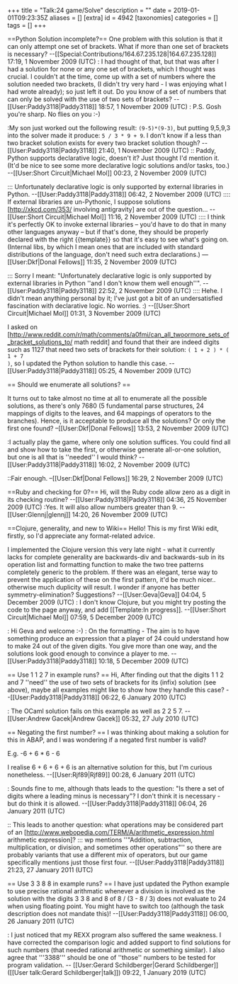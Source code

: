 +++
title = "Talk:24 game/Solve"
description = ""
date = 2019-01-01T09:23:35Z
aliases = []
[extra]
id = 4942
[taxonomies]
categories = []
tags = []
+++

==Python Solution incomplete?==
One problem with this solution is that it can only attempt one set of brackets. What if more than one set of brackets is necessary? --[[Special:Contributions/164.67.235.128|164.67.235.128]] 17:19, 1 November 2009 (UTC)
: I had thought of that, but that was after I had a solution for none or any one set of brackets, which I thought was crucial. I couldn't at the time, come up with a set of numbers where the solution needed two brackets, (I didn't try very hard - I was enjoying what I had wrote already); so just left it out. Do you know of a set of numbers that can only be solved with the use of two sets of brackets? --[[User:Paddy3118|Paddy3118]] 18:57, 1 November 2009 (UTC)
: P.S. Gosh you're sharp. No flies on you :-)

:My son just worked out the following result: <code>(9-5)*(9-3)</code>, but putting 9,5,9,3 into the solver made it produce: <code>5 / 3 * 9 + 9</code>. I don't know if a less than two bracket solution exists for every two bracket solution though? --[[User:Paddy3118|Paddy3118]] 21:40, 1 November 2009 (UTC)
:: Paddy, Python supports declarative logic, doesn't it?  Just thought I'd mention it. (It'd be nice to see some more declarative logic solutions and/or tasks, too.) --[[User:Short Circuit|Michael Mol]] 00:23, 2 November 2009 (UTC)

::: Unfortunately declarative logic is only supported by external libraries in Python. --[[User:Paddy3118|Paddy3118]] 06:42, 2 November 2009 (UTC)
:::: If external libraries are un-Pythonic, I suppose solutions [http://xkcd.com/353/ involving antigravity] are out of the question... --[[User:Short Circuit|Michael Mol]] 11:16, 2 November 2009 (UTC)
:::: I think it's perfectly OK to invoke external libraries – you'd have to do that in many other languages anyway – but if that's done, they should be properly declared with the right <nowiki>{{template}}</nowiki> so that it's easy to see what's going on. (Internal libs, by which I mean ones that are included with standard distributions of the language, don't need such extra declarations.) —[[User:Dkf|Donal Fellows]] 11:35, 2 November 2009 (UTC)

::: Sorry I meant: "Unfortunately declarative logic is only supported by external libraries in Python ''and I don't know them well enough''". --[[User:Paddy3118|Paddy3118]] 22:52, 2 November 2009 (UTC)
:::: Hehe.  I didn't mean anything personal by it; I've just got a bit of an undersatisfied fascination with declarative logic. No worries. :) --[[User:Short Circuit|Michael Mol]] 01:31, 3 November 2009 (UTC)


I asked on [http://www.reddit.com/r/math/comments/a0fmi/can_all_twoormore_sets_of_bracket_solutions_to/ math reddit] and found that their are indeed digits such as 1127 that need two sets of brackets for their solution: <code>( 1 + 2 ) * ( 1 + 7 )</code>, so I updated the Python solution to handle this case. --[[User:Paddy3118|Paddy3118]] 05:25, 4 November 2009 (UTC)

== Should we enumerate all solutions? ==

It turns out to take almost no time at all to enumerate all the possible solutions, as  there's only 7680 (5 fundamental parse structures, 24 mappings of digits to the leaves, and 64 mappings of operators to the branches). Hence, is it acceptable to produce all the solutions? Or only the first one found? –[[User:Dkf|Donal Fellows]] 13:53, 2 November 2009 (UTC)

:I actually play the game, where only one solution suffices. You could find all and show how to take the first, or otherwise generate all-or-one solution, but one is all that is ''needed'' I would think? --[[User:Paddy3118|Paddy3118]] 16:02, 2 November 2009 (UTC)

::Fair enough. –[[User:Dkf|Donal Fellows]] 16:29, 2 November 2009 (UTC)

==Ruby and checking for 0?==
Hi, will the Ruby code allow zero as a digit in its checking routine? --[[User:Paddy3118|Paddy3118]] 04:36, 25 November 2009 (UTC)
:Yes. It will also allow numbers greater than 9. --[[User:Glennj|glennj]] 14:20, 26 November 2009 (UTC)

==Clojure, generality, and new to Wiki==
Hello! This is my first Wiki edit, firstly, so I'd appreciate any format-related advice.

I implemented the Clojure version this very late night - what it currently lacks for complete generality are backwards-div and backwards-sub in its operation list and formatting function to make the two tree patterns completely generic to the problem. If there was an elegant, terse way to prevent the application of these on the first pattern, it'd be much nicer.. otherwise much duplicity will result. I wonder if anyone has better symmetry-elimination? Suggestions?
--[[User:Geva|Geva]] 04:04, 5 December 2009 (UTC)
: I don't know Clojure, but you might try posting the code to the page anyway, and add [[Template:In progress]]. --[[User:Short Circuit|Michael Mol]] 07:59, 5 December 2009 (UTC)

: Hi Geva and welcome :-)
: On the formatting - The aim is to have something produce an expression that a player of 24 could understand how to make 24 out of the given digits. You give more than one way, and the solutions look good enough to convince a player to me. --[[User:Paddy3118|Paddy3118]] 10:18, 5 December 2009 (UTC)

== Use 1 1 2 7 in example runs? ==
Hi, After finding out that the digits 1 1 2 and 7 ''need'' the use of two sets of brackets for its (infix) solution (see above), maybe all examples might like to show how they handle this case? --[[User:Paddy3118|Paddy3118]] 06:22, 6 January 2010 (UTC)

: The OCaml solution fails on this example as well as 2 2 5 7. --[[User:Andrew Gacek|Andrew Gacek]] 05:32, 27 July 2010 (UTC)

== Negating the first number? ==
I was thinking about making a solution for this in ABAP, and I was wondering if a negated first number is valid?

E.g.
-6 + 6 * 6 - 6

I realise 6 + 6 + 6 + 6 is an alternative solution for this, but I'm curious nonetheless.
--[[User:Rjf89|Rjf89]] 00:28, 6 January 2011 (UTC)

: Sounds fine to me, although thats leads to the question: "Is there a set of digits where a leading minus is necessary"? I don't think it is necessary - but do think it is allowed. --[[User:Paddy3118|Paddy3118]] 06:04, 26 January 2011 (UTC)

:: This leads to another question: what operations may be considered part of an [http://www.webopedia.com/TERM/A/arithmetic_expression.html arithmetic expression]?
::: wp mentions ''"Addition, subtraction, multiplication, or division, and sometimes other operations"'' so there are probably variants that use a different mix of operators, but our game specifically mentions just those first four. --[[User:Paddy3118|Paddy3118]] 21:23, 27 January 2011 (UTC)

== Use 3 3 8 8 in example runs? ==
I have just updated the Python example to use precise rational arithmatic whenever a division is involved as the solution with the digits 3 3 8 and 8 of 8 / (3 - 8 / 3) does not evaluate to 24 when using floating point. You might have to switch too (although the task description does not mandate this)! --[[User:Paddy3118|Paddy3118]] 06:00, 26 January 2011 (UTC)

: I just noticed that my REXX program also suffered the same weakness.   I have corrected the comparison logic and added support to find solutions for such numbers   (that needed rational arithmetic or something similar).    I also agree that '''3388''' should be one of   ''those''   numbers to be tested for program validation.     -- [[User:Gerard Schildberger|Gerard Schildberger]] ([[User talk:Gerard Schildberger|talk]]) 09:22, 1 January 2019 (UTC)
